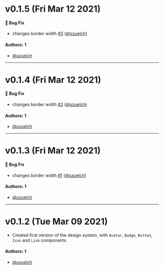 # v0.1.5 (Fri Mar 12 2021)

#### 🐛 Bug Fix

- changes border width [#3](https://github.com/szuelch/learnstorybook-design-system/pull/3) ([@szuelch](https://github.com/szuelch))

#### Authors: 1

- [@szuelch](https://github.com/szuelch)

---

# v0.1.4 (Fri Mar 12 2021)

#### 🐛 Bug Fix

- changes border width [#2](https://github.com/szuelch/learnstorybook-design-system/pull/2) ([@szuelch](https://github.com/szuelch))

#### Authors: 1

- [@szuelch](https://github.com/szuelch)

---

# v0.1.3 (Fri Mar 12 2021)

#### 🐛 Bug Fix

- changes border width [#1](https://github.com/szuelch/learnstorybook-design-system/pull/1) ([@szuelch](https://github.com/szuelch))

#### Authors: 1

- [@szuelch](https://github.com/szuelch)

---

# v0.1.2 (Tue Mar 09 2021)

- Created first version of the design system, with `Avatar`, `Badge`, `Button`, `Icon` and `Link` components.

#### Authors: 1

- [@szuelch](https://github.com/szuelch)
